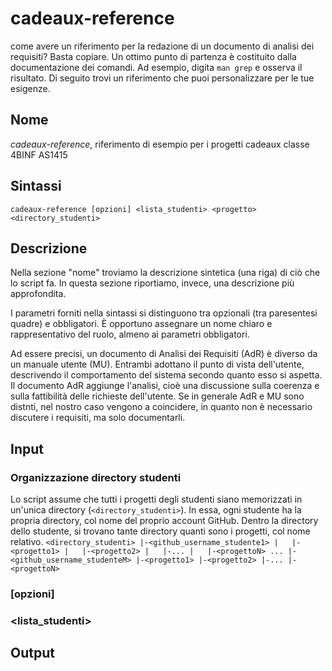 # cadeaux-reference
  come avere un riferimento per la redazione di un documento di analisi dei requisiti? Basta copiare. Un ottimo punto di partenza è costituito dalla documentazione dei comandi. Ad esempio, digita `man grep` e osserva il risultato. Di seguito trovi un riferimento che puoi personalizzare per le tue esigenze.

## Nome
*cadeaux-reference*, riferimento di esempio per i progetti cadeaux classe 4BINF AS1415
  
## Sintassi
    cadeaux-reference [opzioni] <lista_studenti> <progetto> <directory_studenti>
  
## Descrizione
Nella sezione "nome" troviamo la descrizione sintetica (una riga) di ciò che lo script fa. In questa sezione
riportiamo, invece, una descrizione più approfondita.
  
I parametri forniti nella sintassi si distinguono tra opzionali (tra paresentesi quadre) e obbligatori.
È opportuno assegnare un nome chiaro e rappresentativo del ruolo, almeno ai parametri obbligatori.
  
Ad essere precisi, un documento di Analisi dei Requisiti (AdR) è diverso da un manuale utente (MU). Entrambi adottano il punto di vista dell'utente, descrivendo il comportamento del sistema secondo quanto esso si aspetta. Il documento AdR aggiunge l'analisi, cioè una discussione sulla coerenza e sulla fattibilità delle richieste dell'utente. Se in generale AdR e MU sono distnti, nel nostro caso vengono a coincidere, in quanto non è necessario discutere i requisiti,  ma solo documentarli.
  
## Input
### Organizzazione directory studenti
Lo script assume che tutti i progetti degli studenti siano memorizzati in un'unica directory (`<directory_studenti>`). In essa, ogni studente ha la propria directory, col nome del proprio account GitHub. Dentro la directory dello studente, si trovano tante directory quanti sono i progetti, col nome relativo.
`<directory_studenti>
 |-<github_username_studente1>
 |   |-<progetto1>
 |   |-<progetto2>
 |   |-...
 |   |-<progettoN>
 ...
 |-<github_username_studenteM>
     |-<progetto1>
     |-<progetto2>
     |-...
     |-<progettoN>`

### [opzioni]

### <lista_studenti>

### <Progetto>
## Output

